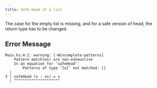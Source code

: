 ```yaml
---
title: Safe head of a list
---
```


The case for the empty list is missing, and for a safe version of head, the return type has to be changed.

## Error Message

```
Main.hs:4:1: warning: [-Wincomplete-patterns]
    Pattern match(es) are non-exhaustive
    In an equation for ‘safeHead’:
        Patterns of type ‘[a]’ not matched: []
  |
3 | safeHead (x : xs) = x
  | ^^^^^^^^^^^^^^^^^^^^^
```
